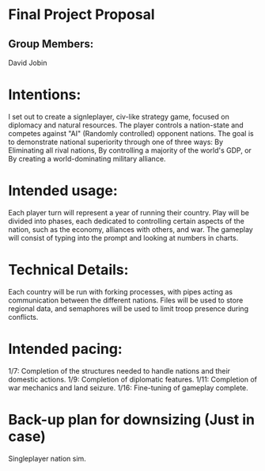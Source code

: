 # Final Project Proposal

## Group Members:

David Jobin
       
# Intentions:

I set out to create a signleplayer, civ-like strategy game, focused on diplomacy and natural resources.
The player controls a nation-state and competes against "AI" (Randomly controlled) opponent nations.
The goal is to demonstrate national superiority through one of three ways:
       By Eliminating all rival nations,
       By controlling a majority of the world's GDP,
       or By creating a world-dominating military alliance.
    
# Intended usage:

Each player turn will represent a year of running their country.
Play will be divided into phases, each dedicated to controlling certain aspects of the nation,
such as the economy, alliances with others, and war.
The gameplay will consist of typing into the prompt and looking at numbers in charts.
  
# Technical Details:

Each country will be run with forking processes, with pipes acting as communication
between the different nations.
Files will be used to store regional data, and semaphores will be used to limit troop presence during
conflicts.

# Intended pacing:

1/7: Completion of the structures needed to handle nations and their domestic actions.
1/9: Completion of diplomatic features.
1/11: Completion of war mechanics and land seizure.
1/16: Fine-tuning of gameplay complete.

# Back-up plan for downsizing (Just in case)

Singleplayer nation sim.